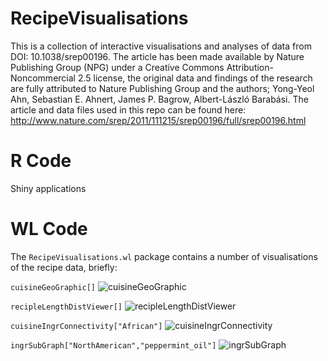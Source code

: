 # RecipeVisualisations
This is a collection of interactive visualisations and analyses of data from DOI: 10.1038/srep00196. The article has been made available by Nature Publishing Group (NPG) under a Creative Commons Attribution-Noncommercial 2.5 license, the original data and findings of the research are fully attributed to Nature Publishing Group and the authors; Yong-Yeol Ahn, Sebastian E. Ahnert, James P. Bagrow, Albert-László Barabási. The article and data files used in this repo can be found here: http://www.nature.com/srep/2011/111215/srep00196/full/srep00196.html

# R Code

Shiny applications

# WL Code

The `RecipeVisualisations.wl` package contains a number of visualisations of the recipe data, briefly:

`cuisineGeoGraphic[]`
![cuisineGeoGraphic](https://raw.githubusercontent.com/martinjhnhadley/RecipeVisualisations/master/cuisineGeoGraphic.png)

`recipleLengthDistViewer[]`
![recipleLengthDistViewer](https://raw.githubusercontent.com/martinjhnhadley/RecipeVisualisations/master/recipleLengthDistViewer.png)

`cuisineIngrConnectivity["African"]`
![cuisineIngrConnectivity](https://raw.githubusercontent.com/martinjhnhadley/RecipeVisualisations/master/cuisineIngrConnectivity.png)

`ingrSubGraph["NorthAmerican","peppermint_oil"]`
![ingrSubGraph](https://raw.githubusercontent.com/martinjhnhadley/RecipeVisualisations/master/ingrSubGraph.png)

